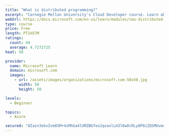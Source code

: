 ```yaml
---
title: "What is distributed programming?"
excerpt: "Carnegie Mellon University's Cloud Developer course. Learn about distributed programming and why it's useful for the cloud, including programming models, types of parallelism, and symmetrical vs. asymmetrical architecture."
webUrl: https://docs.microsoft.com/en-us/learn/modules/cmu-distributed-programming-introduction/
type: course
price: Free
length: PT1H57M
ratings:
  count: 44
  average: 4.7272725
heat: 50

provider:
  name: Microsoft Learn
  domain: microsoft.com
  images:
    - url: /assets/images/organizations/microsoft.com-50x50.jpg
      width: 50
      height: 50

levels:
  - Beginner

topics:
  - Azure

secured: "8Iazn3ebvZvm8SM+4zMhGa4lUMZBGfeo2qxaxlLH3l0wOcRLy8P8iZQSMUvmqVXVyfc6fe8qpqsq8aRipVpmIldEOeOg68DZIl6VLpePkth6b9GA0Px5NcIa82w1Yh4tC0vJC9TaaWEl+//euWzWGzP1Ern88eTQIXuxqs2i5ZH9RULIG4AD5otmPEFNYEQN4knmiWNGNTPd74hThmXcV0ilD61uMSJl5tiiKzXSgXZbA/OtjF6Hx9OMresL/mIJJraBG8B7LqAO6hRmFLYmlL2Dkl0i+JSRjHz+mw7PAfL69xALiEO+rMQXaqjET9ZPi0umicjvI0aHUqikVKLUw6mbiH2NmzKLNjt8zQuW4bTd3TwFtV9mTi2uS424Jo3lIFMMs4OMPP7WrXoMkbU61I9SYnhNJtJ/R8iQh3CX9/A=;QA9KjMrMWvpm43pPsyWSnw=="
---
```


